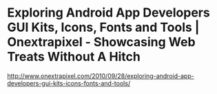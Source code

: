 <!--
id: 1224517176
link: http://kevinisom.info/post/1224517176/exploring-android-app-developers-gui-kits-icons-fonts
slug: exploring-android-app-developers-gui-kits-icons-fonts
date: Sat Oct 02 2010 12:56:51 GMT+1300 (NZDT)
raw: {"blog_name":"kevinisom","id":1224517176,"post_url":"http://kevinisom.info/post/1224517176/exploring-android-app-developers-gui-kits-icons-fonts","slug":"exploring-android-app-developers-gui-kits-icons-fonts","type":"link","date":"2010-10-01 23:56:51 GMT","timestamp":1285977411,"state":"published","format":"html","reblog_key":"u9MZDLtN","tags":[],"short_url":"http://tmblr.co/Zw68Yy18-AOu","highlighted":[],"feed_item":"http://www.onextrapixel.com/2010/09/28/exploring-android-app-developers-gui-kits-icons-fonts-and-tools/","from_feed_id":"650234","note_count":0,"title":"Exploring Android App Developers GUI Kits, Icons, Fonts and Tools | Onextrapixel - Showcasing Web Treats Without A Hitch","url":"http://www.onextrapixel.com/2010/09/28/exploring-android-app-developers-gui-kits-icons-fonts-and-tools/","description":""}
publish: 2010-10-02
tags: 
title: Exploring Android App Developers GUI Kits, Icons, Fonts and Tools | Onextrapixel - Showcasing Web Treats Without A Hitch
-->


Exploring Android App Developers GUI Kits, Icons, Fonts and Tools | Onextrapixel - Showcasing Web Treats Without A Hitch
========================================================================================================================

<http://www.onextrapixel.com/2010/09/28/exploring-android-app-developers-gui-kits-icons-fonts-and-tools/>

